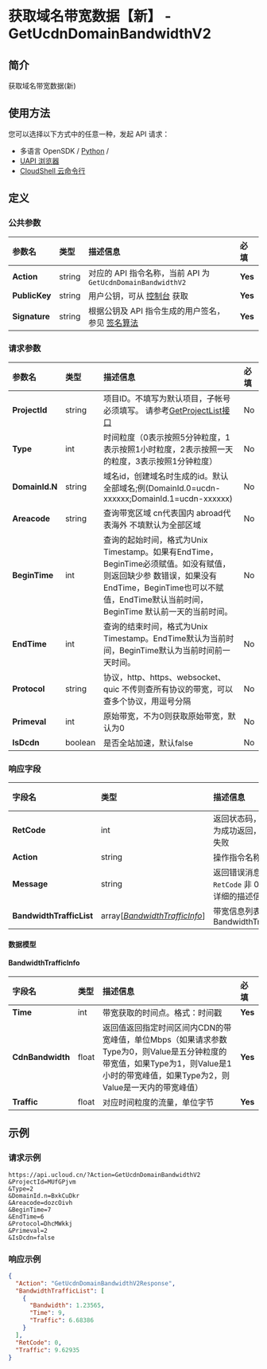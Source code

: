 # 获取域名带宽数据【新】 - GetUcdnDomainBandwidthV2

## 简介

获取域名带宽数据(新)






## 使用方法

您可以选择以下方式中的任意一种，发起 API 请求：
- 多语言 OpenSDK / [Python](https://github.com/ucloud/ucloud-sdk-python3) /
- [UAPI 浏览器](https://console.ucloud.cn/uapi/detail?id=GetUcdnDomainBandwidthV2)
- [CloudShell 云命令行](https://shell.ucloud.cn/)


## 定义

### 公共参数

| 参数名 | 类型 | 描述信息 | 必填 |
|:---|:---|:---|:---|
| **Action**     | string  | 对应的 API 指令名称，当前 API 为 `GetUcdnDomainBandwidthV2`                        | **Yes** |
| **PublicKey**  | string  | 用户公钥，可从 [控制台](https://console.ucloud.cn/uapi/apikey) 获取                                             | **Yes** |
| **Signature**  | string  | 根据公钥及 API 指令生成的用户签名，参见 [签名算法](api/summary/signature.md)  | **Yes** |

### 请求参数

| 参数名 | 类型 | 描述信息 | 必填 |
|:---|:---|:---|:---|
| **ProjectId** | string | 项目ID。不填写为默认项目，子帐号必须填写。 请参考[GetProjectList接口](https://docs.ucloud.cn/api/summary/get_project_list) |No|
| **Type** | int | 时间粒度（0表示按照5分钟粒度，1表示按照1小时粒度，2表示按照一天的粒度，3表示按照1分钟粒度） |No|
| **DomainId.N** | string | 域名id，创建域名时生成的id。默认全部域名;例(DomainId.0=ucdn-xxxxxx;DomainId.1=ucdn-xxxxxx) |No|
| **Areacode** | string | 查询带宽区域 cn代表国内 abroad代表海外 不填默认为全部区域 |No|
| **BeginTime** | int | 查询的起始时间，格式为Unix Timestamp。如果有EndTime，BeginTime必须赋值。如没有赋值，则返回缺少参 数错误，如果没有EndTime，BeginTime也可以不赋值，EndTime默认当前时间，BeginTime 默认前一天的当前时间。 |No|
| **EndTime** | int | 查询的结束时间，格式为Unix Timestamp。EndTime默认为当前时间，BeginTime默认为当前时间前一天时间。 |No|
| **Protocol** | string | 协议，http、https、websocket、quic  不传则查所有协议的带宽，可以查多个协议，用逗号分隔 |No|
| **Primeval** | int | 原始带宽，不为0则获取原始带宽，默认为0 |No|
| **IsDcdn** | boolean | 是否全站加速，默认false |No|

### 响应字段

| 字段名 | 类型 | 描述信息 | 必填 |
|:---|:---|:---|:---|
| **RetCode** | int | 返回状态码，为 0 则为成功返回，非 0 为失败 |**Yes**|
| **Action** | string | 操作指令名称 |**Yes**|
| **Message** | string | 返回错误消息，当 `RetCode` 非 0 时提供详细的描述信息 |No|
| **BandwidthTrafficList** | array[[*BandwidthTrafficInfo*](#BandwidthTrafficInfo)] | 带宽信息列表，参见BandwidthTrafficInfo |No|

#### 数据模型


#### BandwidthTrafficInfo

| 字段名 | 类型 | 描述信息 | 必填 |
|:---|:---|:---|:---|
| **Time** | int | 带宽获取的时间点。格式：时间戳 |**Yes**|
| **CdnBandwidth** | float | 返回值返回指定时间区间内CDN的带宽峰值，单位Mbps（如果请求参数Type为0，则Value是五分钟粒度的带宽值，如果Type为1，则Value是1小时的带宽峰值，如果Type为2，则Value是一天内的带宽峰值） |**Yes**|
| **Traffic** | float | 对应时间粒度的流量，单位字节 |**Yes**|

## 示例

### 请求示例
    
```
https://api.ucloud.cn/?Action=GetUcdnDomainBandwidthV2
&ProjectId=MUfGPjvm
&Type=2
&DomainId.n=BxkCuDkr
&Areacode=dozcOivh
&BeginTime=7
&EndTime=6
&Protocol=DhcMWkkj
&Primeval=2
&IsDcdn=false
```

### 响应示例
    
```json
{
  "Action": "GetUcdnDomainBandwidthV2Response",
  "BandwidthTrafficList": [
    {
      "Bandwidth": 1.23565,
      "Time": 9,
      "Traffic": 6.68386
    }
  ],
  "RetCode": 0,
  "Traffic": 9.62935
}
```





